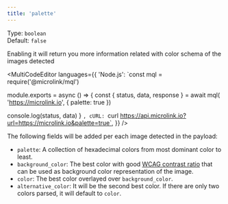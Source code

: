 ```yaml
---
title: 'palette'
--- 
```


Type: `boolean` <br/>
Default: `false`

Enabling it will return you more information related with color schema of the images detected

<MultiCodeEditor languages={{
  'Node.js': `const mql = require('@microlink/mql')
 
module.exports = async () => {
  const { status, data, response } = await mql(
    'https://microlink.io', { 
      palette: true 
  })
    
  console.log(status, data)
}
  `,
  cURL: `curl https://api.microlink.io?url=https://microlink.io&palette=true`, 
  }} 
/>

The following fields will be added per each image detected in the payload:

- `palette`: A collection of hexadecimal colors from most dominant color to least.
- `background_color`: The best color with good [WCAG contrast ratio](https://www.w3.org/TR/UNDERSTANDING-WCAG20/visual-audio-contrast-contrast.html) that can be used as background color representation of the image.
- `color`: The best color overlayed over `background_color`.
- `alternative_color`: It will be the second best color. If there are only two colors parsed, it will default to `color`.
